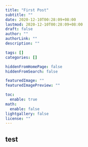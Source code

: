 ```yaml
---
title: "First Post"
subtitle: ""
date: 2020-12-10T00:28:09+08:00
lastmod: 2020-12-10T00:28:09+08:00
draft: false
author: ""
authorLink: ""
description: ""

tags: []
categories: []

hiddenFromHomePage: false
hiddenFromSearch: false

featuredImage: ""
featuredImagePreview: ""

toc:
  enable: true
math:
  enable: false
lightgallery: false
license: ""
---
```


<!--more-->

## test